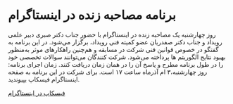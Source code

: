 # برنامه مصاحبه زنده در اینستاگرام
روز چهارشنبه یک مصاحبه زنده در اینستاگرام با حضور جناب دکتر صبری دبیر علمی رویداد و جناب دکتر صفدریان عضو کمیته فنی رویداد، برگزار می‌شود. در
این برنامه به گفتگو در خصوص قوانین فنی شرکت در مسابقه و هم‌چنین راهکارهای موثر به‌منظور بهبود نتایج الگوریتم ها پرداخته می‌شود.
شرکت کنندگان می‌توانند سوالات تخصصی خود را در طول برنامه مطرح و پاسخ آن را در همان زمان دریافت کنند.
زمان اجرای برنامه: روز چهارشنبه،۳ ام آذرماه ساعت ۱۷ است.
برای شرکت در این برنامه به صفحه اینستاگرام فیسکاپ بپیوندید.


 [فیسکاپ در اینستاگرام ](https://instagram.com/facecup.ir?utm_medium=copy_link)
